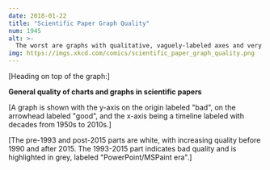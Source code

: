 ```yaml
---
date: 2018-01-22
title: "Scientific Paper Graph Quality"
num: 1945
alt: >-
  The worst are graphs with qualitative, vaguely-labeled axes and very little actual data.
img: https://imgs.xkcd.com/comics/scientific_paper_graph_quality.png
---
```

[Heading on top of the graph:]

**General quality of charts and graphs in scientific papers**



[A graph is shown with the y-axis on the origin labeled "bad", on the arrowhead labeled "good", and the x-axis being a timeline labeled with decades from 1950s to 2010s.]

[The pre-1993 and post-2015 parts are white, with increasing quality before 1990 and after 2015. The 1993-2015 part indicates bad quality and is highlighted in grey, labeled "PowerPoint/MSPaint era".]